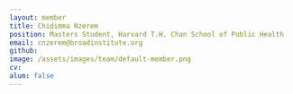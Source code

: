 ```yaml
---
layout: member
title: Chidimma Nzerem
position: Masters Student, Harvard T.H. Chan School of Public Health
email: cnzerem@broadinstitute.org
github: 
image: /assets/images/team/default-member.png
cv:
alum: false
---
```


